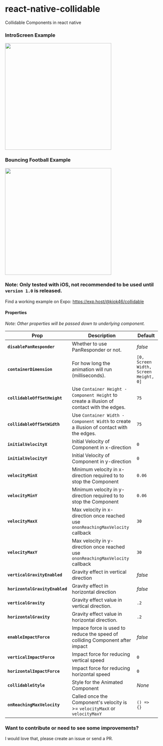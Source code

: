 # react-native-collidable
Collidable Components in react native

### IntroScreen Example

<img src="https://user-images.githubusercontent.com/7335120/28744801-40b809ba-7486-11e7-946b-38ab4e6698c3.gif" width="350">


### Bouncing Football Example

<img src="https://user-images.githubusercontent.com/7335120/28745749-1a3e3dde-749c-11e7-8dbf-802b004a642c.gif" width="350">


### Note: Only tested with iOS, not recommended to be used until `version 1.0` is released.


Find a working example on Expo: https://exp.host/@kiok46/collidable


#### Properties
*Note: Other properties will be passed down to underlying component.*

| Prop | Description | Default |
|---|---|---|
|**`disablePanResponder`**| Whether to use PanResponder or not. |*false*|
|**`containerDimension`**|For how long the animation will run (milliseconds). |`[0, Screen Width, Screen Height, 0]`|
|**`collidableOffSetHeight`**| Use `Container Height - Component Height` to create a illusion of contact with the edges. |`75`|
|**`collidableOffSetWidth`**| Use `Container Width - Component Width` to create a illusion of contact with the edges. |`75`|
|**`initialVelocityX`**| Initial Velocity of Component in x-direction |`0`|
|**`initialVelocityY`**| Initial Velocity of Component in y-direction |`0`|
|**`velocityMinX`**| Minimum velocity in x-direction required to to stop the Component |`0.06`|
|**`velocityMinY`**| Minimum velocity in y-direction required to to stop the Component |`0.06`|
|**`velocityMaxX`**| Max velocity in x-direction once reached use `ononReachingMaxVelocity` callback |`30`|
|**`velocityMaxY`**| Max velocity in y-direction once reached use `ononReachingMaxVelocity` callback |`30`|
|**`verticalGravityEnabled`**| Gravity effect in vertical direction  |*false*|
|**`horizontalGravityEnabled`**|  Gravity effect in horizontal direction |*false*|
|**`verticalGravity`**| Gravity effect value in vertical direction. |`.2`|
|**`horizontalGravity`**| Gravity effect value in horizontal direction. |`.2`|
|**`enableImpactForce`**| Impace force is used to reduce the speed of colliding Component after impact  |*false*|
|**`verticalImpactForce`**| Impact force for reducing vertical speed  |`0`|
|**`horizontalImpactForce`**| Impact force for reducing horizontal speed |`0`|
|**`collidableStyle`**| Style for the Animated Component |*None*|
|**`onReachingMaxVelocity`**| Called once the Component's velocity is >= `velocityMaxX` or `velocityMaxY` |`() => {}`|


### Want to contribute or need to see some improvements?
I would love that, please create an issue or send a PR.
